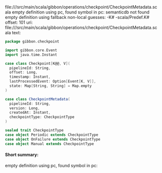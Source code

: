 file://<WORKSPACE>/src/main/scala/gibbon/operations/checkpoint/CheckpointMetadata.scala
empty definition using pc, found symbol in pc: 
semanticdb not found
empty definition using fallback
non-local guesses:
	 -K#
	 -scala/Predef.K#
offset: 101
uri: file://<WORKSPACE>/src/main/scala/gibbon/operations/checkpoint/CheckpointMetadata.scala
text:
```scala
package gibbon.checkpoint

import gibbon.core.Event
import java.time.Instant

case class Checkpoint[K@@, V](
  pipelineId: String,
  offset: Long,
  timestamp: Instant,
  lastProcessedEvent: Option[Event[K, V]],
  state: Map[String, String] = Map.empty
)

case class CheckpointMetadata(
  pipelineId: String,
  version: Long,
  createdAt: Instant,
  checkpointType: CheckpointType
)

sealed trait CheckpointType
case object Periodic extends CheckpointType
case object OnFailure extends CheckpointType
case object Manual extends CheckpointType
```


#### Short summary: 

empty definition using pc, found symbol in pc: 